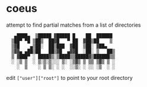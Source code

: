 # coeus
attempt to find partial matches from a list of directories

    
       ▄████▄  ▒█████ ▓█████ █    ██  ██████ 
      ▒██▀ ▀█ ▒██▒  ██▓█   ▀ ██  ▓██▒██    ▒ 
      ▒▓█    ▄▒██░  ██▒███  ▓██  ▒██░ ▓██▄   
      ▒▓▓▄ ▄██▒██   ██▒▓█  ▄▓▓█  ░██░ ▒   ██▒
      ▒ ▓███▀ ░ ████▓▒░▒████▒▒█████▓▒██████▒▒
      ░ ░▒ ▒  ░ ▒░▒░▒░░░ ▒░ ░▒▓▒ ▒ ▒▒ ▒▓▒ ▒ ░
        ░  ▒    ░ ▒ ▒░ ░ ░  ░░▒░ ░ ░░ ░▒  ░ ░

edit `["user"]["root"]` to point to your root directory
